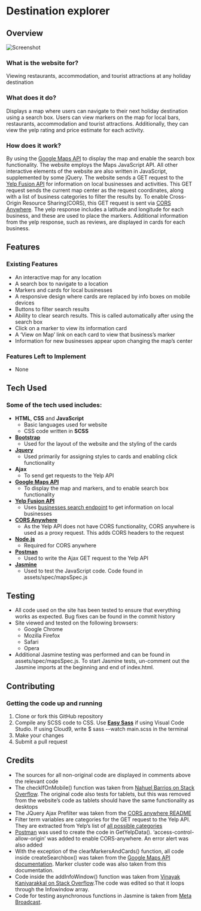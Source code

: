# Destination explorer 

## Overview
![Screenshot](https://snag.gy/H6nIPV.jpg)

### What is the website for?
Viewing restaurants, accommodation, and tourist attractions at any holiday destination

### What does it do?
Displays a map where users can navigate to their next holiday destination using a search box. Users can view markers on the map for local bars, restaurants, accommodation and tourist attractions. Additionally, they can view the yelp rating and price estimate for each activity. 

### How does it work?
By using the [Google Maps API](https://cloud.google.com/maps-platform/) to display the map and enable the search box functionality. The website employs the Maps JavaScript API. All other interactive elements of the website are also written in JavaScript, supplemented by some jQuery. The website sends a GET request to the [Yelp Fusion API](https://www.yelp.ie/developers/documentation/v3) for information on local businesses and activities. This GET request sends the current map center as the request coordinates, along with a list of business categories to filter the results by. To enable Cross-Origin Resource Sharing(CORS), this GET request is sent via [CORS Anywhere](https://github.com/Rob--W/cors-anywhere). The yelp response includes a latitude and longitude for each business, and these are used to place the markers. Additional information from the yelp response, such as reviews, are displayed in cards for each business.

## Features

### Existing Features
- An interactive map for any location
- A search box to navigate to a location 
- Markers and cards for local businesses 
- A responsive design where cards are replaced by info boxes on mobile devices
- Buttons to filter search results 
- Ability to clear search results. This is called automatically after using the search box
- Click on a marker to view its information card
- A ‘View on Map’ link on each card to view that business’s marker
- Information for new businesses appear upon changing the map’s center

### Features Left to Implement
- None

## Tech Used

### Some of the tech used includes:
- **HTML**, **CSS** and **JavaScript**
    * Basic languages used for website
    * CSS code written in **SCSS**
- [**Bootstrap**](http://getbootstrap.com/)
    * Used for the layout of the website and the styling of the cards
- [**Jquery**](https://jquery.com)
    * Used primarily for assigning styles to cards and enabling click functionality 
- **Ajax**
    * To send get requests to the Yelp API
- [**Google Maps API**](https://cloud.google.com/maps-platform/)
    * To display the map and markers, and to enable search box functionality 
- [**Yelp Fusion API**](https://www.yelp.ie/developers/documentation/v3)
    * Uses [businesses search endpoint](https://www.yelp.ie/developers/documentation/v3/business_search) to get information on local businesses
- [**CORS Anywhere**](https://github.com/Rob--W/cors-anywhere)
    * As the Yelp API does not have CORS functionality, CORS anywhere is used as a proxy request. This adds CORS headers to the request
- [**Node.js**](https://nodejs.org/en/)
    * Required for CORS anywhere
- [**Postman**](https://www.getpostman.com/)
    * Used to write the Ajax GET request to the Yelp API
- [**Jasmine**](https://jasmine.github.io/)
    * Used to test the JavaScript code. Code found in assets/spec/mapsSpec.js


## Testing
- All code used on the site has been tested to ensure that everything works as expected. Bug fixes can be found in the commit history
- Site viewed and tested on the following browsers:
    * Google Chrome
    * Mozilla Firefox
    * Safari 
    * Opera
- Additional Jasmine testing was performed and can be found in assets/spec/mapsSpec.js. To start Jasmine tests, un-comment out the Jasmine imports at the beginning and end of index.html.

## Contributing

### Getting the code up and running 
1. Clone or fork this GitHub repository 
2. Compile any SCSS code to CSS. Use [**Easy Sass**](https://marketplace.visualstudio.com/items?itemName=spook.easysass) if using Visual Code Studio. If using Cloud9, write $ sass --watch main.scss in the terminal
3. Make your changes
4. Submit a pull request 

## Credits
- The sources for all non-original code are displayed in comments above the relevant code
- The checkIfOnMobile() function was taken from [Nahuel Barrios on Stack Overflow](https://stackoverflow.com/questions/9048253/in-javascript-if-mobile-phone). The original code also tests for tablets, but this was removed from the website’s code as tablets should have the same functionality as desktops
- The JQuery Ajax Prefilter was taken from the [CORS anywhere README](https://github.com/Rob--W/cors-anywhere/blob/master/README.md)
- Filter term variables are categories for the GET request to the Yelp API. They are extracted from Yelp’s list of [all possible categories](https://www.yelp.com/developers/documentation/v3/all_category_list)
- [Postman](https://www.getpostman.com/) was used to create the code in GetYelpData(). ‘access-control-allow-origin’ was added to enable CORS-anywhere. An error alert was also added
- With the exception of the clearMarkersAndCards() function, all code inside createSearchbox() was taken from the [Google Maps API documentation](https://developers.google.com/maps/documentation/javascript/examples/places-searchbox). Marker cluster code was also taken from this documentation.
- Code inside the addInfoWindow() function was taken from [Vinayak Kaniyarakkal on Stack Overflow](https://stackoverflow.com/questions/11106671/google-maps-api-multiple-markers-with-infowindows).The code was edited so that it loops through the Infowindow array.
- Code for testing asynchronous functions in Jasmine is taken from [Meta Broadcast](https://metabroadcast.com/blog/asynchronous-testing-with-jasmine).